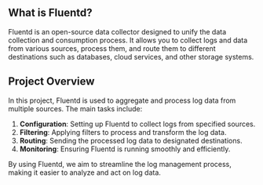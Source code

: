 ## What is Fluentd?

Fluentd is an open-source data collector designed to unify the data collection and consumption process. It allows you to collect logs and data from various sources, process them, and route them to different destinations such as databases, cloud services, and other storage systems.

## Project Overview

In this project, Fluentd is used to aggregate and process log data from multiple sources. The main tasks include:

1. **Configuration**: Setting up Fluentd to collect logs from specified sources.
2. **Filtering**: Applying filters to process and transform the log data.
3. **Routing**: Sending the processed log data to designated destinations.
4. **Monitoring**: Ensuring Fluentd is running smoothly and efficiently.

By using Fluentd, we aim to streamline the log management process, making it easier to analyze and act on log data.